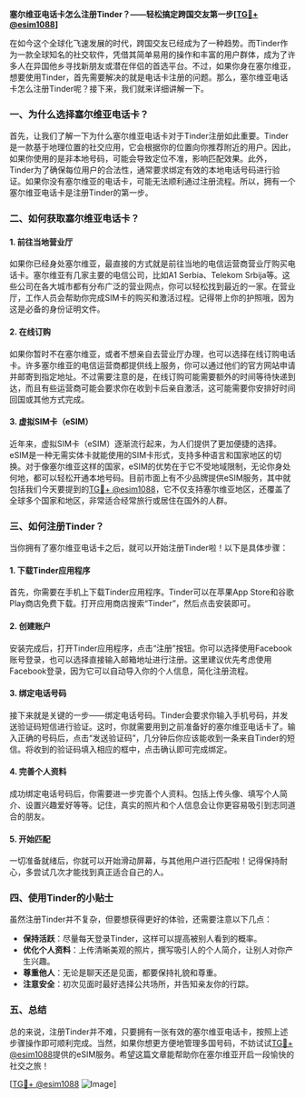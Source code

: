 **塞尔维亚电话卡怎么注册Tinder？——轻松搞定跨国交友第一步[[TG💪+ @esim1088](https://t.me/s/esim1088)]**

在如今这个全球化飞速发展的时代，跨国交友已经成为了一种趋势。而Tinder作为一款全球知名的社交软件，凭借其简单易用的操作和丰富的用户群体，成为了许多人在异国他乡寻找新朋友或潜在伴侣的首选平台。不过，如果你身在塞尔维亚，想要使用Tinder，首先需要解决的就是电话卡注册的问题。那么，塞尔维亚电话卡怎么注册Tinder呢？接下来，我们就来详细讲解一下。

### 一、为什么选择塞尔维亚电话卡？

首先，让我们了解一下为什么塞尔维亚电话卡对于Tinder注册如此重要。Tinder是一款基于地理位置的社交应用，它会根据你的位置向你推荐附近的用户。因此，如果你使用的是非本地号码，可能会导致定位不准，影响匹配效果。此外，Tinder为了确保每位用户的合法性，通常要求绑定有效的本地电话号码进行验证。如果你没有塞尔维亚的电话卡，可能无法顺利通过注册流程。所以，拥有一个塞尔维亚电话卡是注册Tinder的第一步。

### 二、如何获取塞尔维亚电话卡？

#### 1. **前往当地营业厅**
如果你已经身处塞尔维亚，最直接的方式就是前往当地的电信运营商营业厅购买电话卡。塞尔维亚有几家主要的电信公司，比如A1 Serbia、Telekom Srbija等。这些公司在各大城市都有分布广泛的营业网点，你可以轻松找到最近的一家。在营业厅，工作人员会帮助你完成SIM卡的购买和激活过程。记得带上你的护照哦，因为这是必备的身份证明文件。

#### 2. **在线订购**
如果你暂时不在塞尔维亚，或者不想亲自去营业厅办理，也可以选择在线订购电话卡。许多塞尔维亚的电信运营商都提供线上服务，你可以通过他们的官方网站申请并邮寄到指定地址。不过需要注意的是，在线订购可能需要额外的时间等待快递到达，而且有些运营商可能会要求你在收到卡后亲自激活，这可能需要你安排好时间回国或其他方式完成。

#### 3. **虚拟SIM卡（eSIM）**
近年来，虚拟SIM卡（eSIM）逐渐流行起来，为人们提供了更加便捷的选择。eSIM是一种无需实体卡就能使用的SIM卡形式，支持多种语言和国家地区的切换。对于像塞尔维亚这样的国家，eSIM的优势在于它不受地域限制，无论你身处何地，都可以轻松开通本地号码。目前市面上有不少品牌提供eSIM服务，其中就包括我们今天要提到的[TG💪+ @esim1088](https://t.me/s/esim1088)，它不仅支持塞尔维亚地区，还覆盖了全球多个国家和地区，非常适合经常旅行或居住在国外的人群。

### 三、如何注册Tinder？

当你拥有了塞尔维亚电话卡之后，就可以开始注册Tinder啦！以下是具体步骤：

#### 1. **下载Tinder应用程序**
首先，你需要在手机上下载Tinder应用程序。Tinder可以在苹果App Store和谷歌Play商店免费下载。打开应用商店搜索“Tinder”，然后点击安装即可。

#### 2. **创建账户**
安装完成后，打开Tinder应用程序，点击“注册”按钮。你可以选择使用Facebook账号登录，也可以选择直接输入邮箱地址进行注册。这里建议优先考虑使用Facebook登录，因为它可以自动导入你的个人信息，简化注册流程。

#### 3. **绑定电话号码**
接下来就是关键的一步——绑定电话号码。Tinder会要求你输入手机号码，并发送验证码短信进行验证。这时，你就需要用到之前准备好的塞尔维亚电话卡了。输入正确的号码后，点击“发送验证码”，几分钟后你应该能收到一条来自Tinder的短信。将收到的验证码填入相应的框中，点击确认即可完成绑定。

#### 4. **完善个人资料**
成功绑定电话号码后，你需要进一步完善个人资料。包括上传头像、填写个人简介、设置兴趣爱好等等。记住，真实的照片和个人信息会让你更容易吸引到志同道合的朋友。

#### 5. **开始匹配**
一切准备就绪后，你就可以开始滑动屏幕，与其他用户进行匹配啦！记得保持耐心，多尝试几次才能找到真正适合自己的人。

### 四、使用Tinder的小贴士

虽然注册Tinder并不复杂，但要想获得更好的体验，还需要注意以下几点：

- **保持活跃**：尽量每天登录Tinder，这样可以提高被别人看到的概率。
- **优化个人资料**：上传清晰美观的照片，撰写吸引人的个人简介，让别人对你产生兴趣。
- **尊重他人**：无论是聊天还是见面，都要保持礼貌和尊重。
- **注意安全**：初次见面时最好选择公共场所，并告知亲友你的行踪。

### 五、总结

总的来说，注册Tinder并不难，只要拥有一张有效的塞尔维亚电话卡，按照上述步骤操作即可顺利完成。当然，如果你想更方便地管理多国号码，不妨试试[TG💪+ @esim1088](https://t.me/s/esim1088)提供的eSIM服务。希望这篇文章能帮助你在塞尔维亚开启一段愉快的社交之旅！

[[TG💪+ @esim1088](https://t.me/s/esim1088) ![Image](https://i.postimg.cc/4NQfJmqS/Snipaste-2025-05-13-00-14-12.png)]